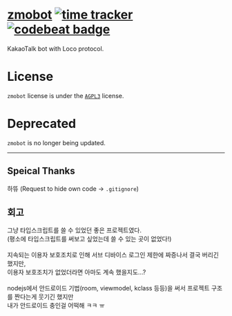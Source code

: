 # [zmobot](https://zmobot.xyz) [![time tracker](https://wakatime.com/badge/github/sungbin5304/zmobot.svg)](https://wakatime.com/badge/github/sungbin5304/zmobot) [![codebeat badge](https://codebeat.co/badges/a922b1e4-3d00-48bc-8158-3aadffba367d)](https://codebeat.co/projects/github-com-sungbin5304-zmobot-master)
KakaoTalk bot with Loco protocol.

# License
`zmobot` license is under the [`AGPL3`](https://github.com/sungbin5304/zmobot/blob/master/LICENSE) license.

# Deprecated
`zmobot` is no longer being updated.

-----

## Speical Thanks
하뜌 (Request to hide own code -> `.gitignore`)

## 회고
그냥 타입스크립트를 쓸 수 있었던 좋은 프로젝트였다.<br/>(평소에 타입스크립트를 써보고 싶었는데 쓸 수 있는 곳이 없었다!) <br/><br/>
지속되는 이용자 보호조치로 인해 서브 디바이스 로그인 제한에 짜증나서 결국 버리긴 했지만, <br/>
이용자 보호조치가 없었더라면 아마도 계속 했을지도...? <br/> <br/>
nodejs에서 안드로이드 기법(room, viewmodel, kclass 등등)을 써서 프로젝트 구조를 짠다는게 웃기긴 했지만 <br/>
내가 안드로이드 충인걸 어떡해 ㅋㅋ ㅠ
